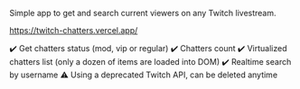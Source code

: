 Simple app to get and search current viewers on any Twitch livestream.

https://twitch-chatters.vercel.app/

✔️ Get chatters status (mod, vip or regular)
✔️ Chatters count
✔️ Virtualized chatters list (only a dozen of items are loaded into DOM)
✔️ Realtime search by username
⚠️ Using a deprecated Twitch API, can be deleted anytime
